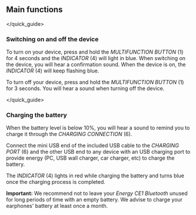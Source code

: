 ## Main functions
</quick_guide>
### Switching on and off the device

To turn on your device, press and hold the *MULTIFUNCTION BUTTON* (1) for 4 seconds and the *INDICATOR* (4) will light in blue. When switching on the device, you will hear a confirmation sound. When the device is on, the *INDICATOR* (4) will keep flashing blue. 

To turn off your device, press and hold the *MULTIFUNCTION BUTTON* (1) for 3 seconds. You will hear a sound when turning off the device.

</quick_guide>

### Charging the battery

When the battery level is below 10%, you will hear a sound to remind you to charge it through the *CHARGING CONNECTION* (6). 

Connect the mini USB end of the included USB cable to the *CHARGING PORT* (6) and the other USB end to any device with an USB charging port to provide energy (PC, USB wall charger, car charger, etc) to charge the battery.

The *INDICATOR* (4) lights in red while charging the battery and turns blue once the charging process is completed.


**Important:** We recommend not to leave your *Energy CE1 Bluetooth* unused for long periods of time with an empty battery. We advise to charge your earphones' battery at least once a month.
